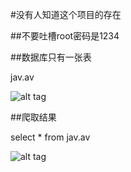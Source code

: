 #没有人知道这个项目的存在

##不要吐槽root密码是1234

##数据库只有一张表


jav.av


![alt tag](https://github.com/yanshuicc/no-body-konws-this-project/blob/master/spider/image/table.png?raw=true)

##爬取结果


select * from jav.av


![alt tag](https://github.com/yanshuicc/no-body-konws-this-project/blob/master/spider/image/result.png?raw=true)
